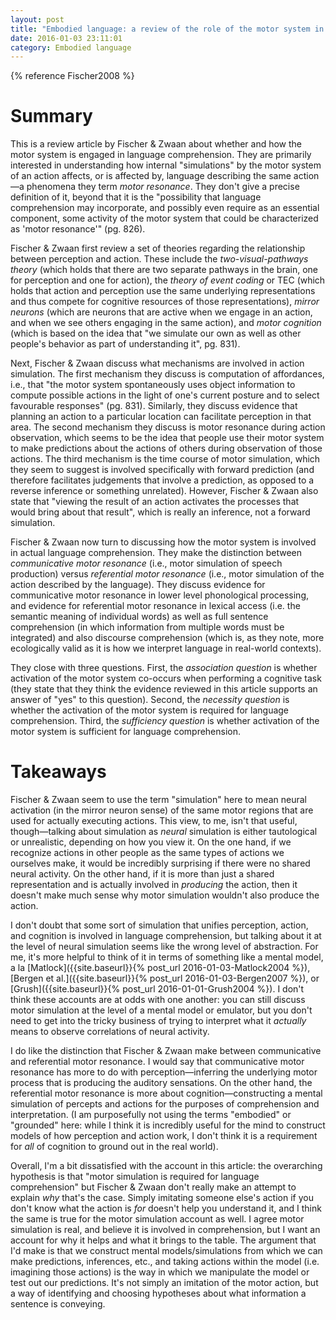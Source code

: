 ```yaml
---
layout: post
title: "Embodied language: a review of the role of the motor system in language comprehension"
date: 2016-01-03 23:11:01
category: Embodied language
---
```


{% reference Fischer2008 %}

# Summary

This is a review article by Fischer & Zwaan about whether and how the motor system is engaged in language comprehension. They are primarily interested in understanding how internal "simulations" by the motor system of an action affects, or is affected by, language describing the same action—a phenomena they term *motor resonance*. They don't give a precise definition of it, beyond that it is the "possibility that language comprehension may incorporate, and possibly even require as an essential component, some activity of the motor system that could be characterized as 'motor resonance'" (pg. 826).

Fischer & Zwaan first review a set of theories regarding the relationship between perception and action. These include the *two-visual-pathways theory* (which holds that there are two separate pathways in the brain, one for perception and one for action), the *theory of event coding* or TEC (which holds that action and perception use the same underlying representations and thus compete for cognitive resources of those representations), *mirror neurons* (which are neurons that are active when we engage in an action, and when we see others engaging in the same action), and *motor cognition* (which is based on the idea that "we simulate our own as well as other people's behavior as part of understanding it", pg. 831).

Next, Fischer & Zwaan discuss what mechanisms are involved in action simulation. The first mechanism they discuss is computation of affordances, i.e., that "the motor system spontaneously uses object information to compute possible actions in the light of one's current posture and to select favourable responses" (pg. 831). Similarly, they discuss evidence that planning an action to a particular location can facilitate perception in that area. The second mechanism they discuss is motor resonance during action observation, which seems to be the idea that people use their motor system to make predictions about the actions of others during observation of those actions. The third mechanism is the time course of motor simulation, which they seem to suggest is involved specifically with forward prediction (and therefore facilitates judgements that involve a prediction, as opposed to a reverse inference or something unrelated). However, Fischer & Zwaan also state that "viewing the result of an action activates the processes that would bring about that result", which is really an inference, not a forward simulation.

Fischer & Zwaan now turn to discussing how the motor system is involved in actual language comprehension. They make the distinction between *communicative motor resonance* (i.e., motor simulation of speech production) versus *referential motor resonance* (i.e., motor simulation of the action described by the language). They discuss evidence for communicative motor resonance in lower level phonological processing, and evidence for referential motor resonance in lexical access (i.e. the semantic meaning of individual words) as well as full sentence comprehension (in which information from multiple words must be integrated) and also discourse comprehension (which is, as they note, more ecologically valid as it is how we interpret language in real-world contexts).

They close with three questions. First, the *association question* is whether activation of the motor system co-occurs when performing a cognitive task (they state that they think the evidence reviewed in this article supports an answer of "yes" to this question). Second, the *necessity question* is whether the activation of the motor system is required for language comprehension. Third, the *sufficiency question* is whether activation of the motor system is sufficient for language comprehension.

# Takeaways

Fischer & Zwaan seem to use the term "simulation" here to mean neural activation (in the mirror neuron sense) of the same motor regions that are used for actually executing actions. This view, to me, isn't that useful, though—talking about simulation as *neural* simulation is either tautological or unrealistic, depending on how you view it. On the one hand, if we recognize actions in other people as the same types of actions we ourselves make, it would be incredibly surprising if there were no shared neural activity. On the other hand, if it is more than just a shared representation and is actually involved in *producing* the action, then it doesn't make much sense why motor simulation wouldn't also produce the action.

I don't doubt that some sort of simulation that unifies perception, action, and cognition is involved in language comprehension, but talking about it at the level of neural simulation seems like the wrong level of abstraction. For me, it's more helpful to think of it in terms of something like a mental model, a la [Matlock]({{site.baseurl}}{% post_url 2016-01-03-Matlock2004 %}), [Bergen et al.]({{site.baseurl}}{% post_url 2016-01-03-Bergen2007 %}), or [Grush]({{site.baseurl}}{% post_url 2016-01-01-Grush2004 %}). I don't think these accounts are at odds with one another: you can still discuss motor simulation at the level of a mental model or emulator, but you don't need to get into the tricky business of trying to interpret what it *actually* means to observe correlations of neural activity.

I do like the distinction that Fischer & Zwaan make between communicative and referential motor resonance. I would say that communicative motor resonance has more to do with perception—inferring the underlying motor process that is producing the auditory sensations. On the other hand, the referential motor resonance is more about cognition—constructing a mental simulation of percepts and actions for the purposes of comprehension and interpretation. (I am purposefully not using the terms "embodied" or "grounded" here: while I think it is incredibly useful for the mind to construct models of how perception and action work, I don't think it is a requirement for *all* of cognition to ground out in the real world).

Overall, I'm a bit dissatisfied with the account in this article: the overarching hypothesis is that "motor simulation is required for language comprehension" but Fischer & Zwaan don't really make an attempt to explain *why* that's the case. Simply imitating someone else's action if you don't know what the action is *for* doesn't help you understand it, and I think the same is true for the motor simulation account as well. I agree motor simulation is real, and believe it is involved in comprehension, but I want an account for why it helps and what it brings to the table. The argument that I'd make is that we construct mental models/simulations from which we can make predictions, inferences, etc., and taking actions within the model (i.e. imagining those actions) is the way in which we manipulate the model or test out our predictions. It's not simply an imitation of the motor action, but a way of identifying and choosing hypotheses about what information a sentence is conveying.
